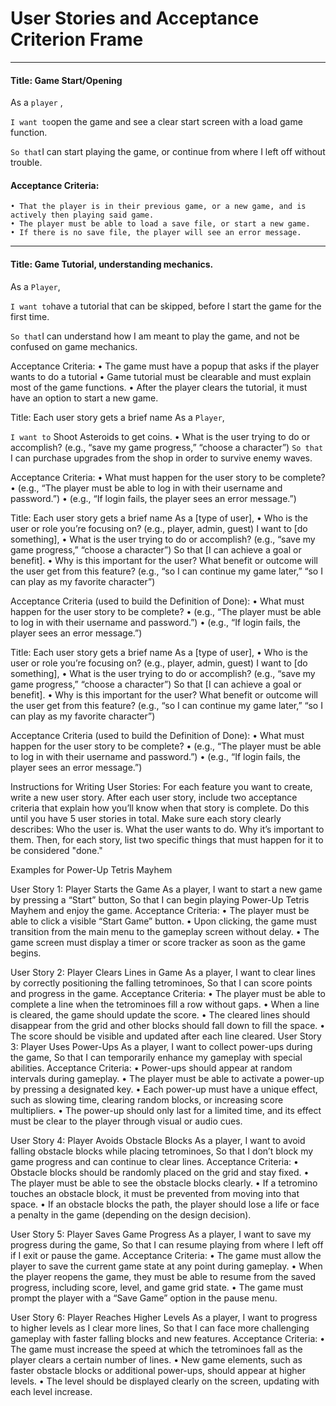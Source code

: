 # User Stories and Acceptance Criterion Frame

---
#### Title: Game Start/Opening 


As a ``` player ``` ,
	
```I want to```open the game and see a clear start screen with a load game function.

```So that```I can start playing the game, or continue from where I left off without trouble.

#### Acceptance Criteria:

	• That the player is in their previous game, or a new game, and is actively then playing said game.
	• The player must be able to load a save file, or start a new game.
	• If there is no save file, the player will see an error message.
---


#### Title: Game Tutorial, understanding mechanics.

As a ```Player```,

```I want to```have a tutorial that can be skipped, before I start the game for the first time.

```So that```I can understand how I am meant to play the game, and not be confused on game mechanics.

Acceptance Criteria:
	•	The game must have a popup that asks if the player wants to do a tutorial
	•	Game tutorial must be clearable and must explain most of the game functions.
	•	After the player clears the tutorial, it must have an option to start a new game.

Title: Each user story gets a brief name 
As a ```Player```,

```I want to``` Shoot Asteroids to get coins.
	•	What is the user trying to do or accomplish? (e.g., “save my game progress,” “choose a character”)
```So that``` I can purchase upgrades from the shop in order to survive enemy waves.

Acceptance Criteria:
	•	What must happen for the user story to be complete?
	•	(e.g., “The player must be able to log in with their username and password.”)
	•	(e.g., “If login fails, the player sees an error message.”)


Title: Each user story gets a brief name 
As a [type of user],
	•	Who is the user or role you’re focusing on? (e.g., player, admin, guest)
I want to [do something],
	•	What is the user trying to do or accomplish? (e.g., “save my game progress,” “choose a character”)
So that [I can achieve a goal or benefit].
	•	Why is this important for the user? What benefit or outcome will the user get from this feature? (e.g., “so I can continue my game later,” “so I can play as my favorite character”)


Acceptance Criteria (used to build the Definition of Done):
	•	What must happen for the user story to be complete?
	•	(e.g., “The player must be able to log in with their username and password.”)
	•	(e.g., “If login fails, the player sees an error message.”)


Title: Each user story gets a brief name 
As a [type of user],
	•	Who is the user or role you’re focusing on? (e.g., player, admin, guest)
I want to [do something],
	•	What is the user trying to do or accomplish? (e.g., “save my game progress,” “choose a character”)
So that [I can achieve a goal or benefit].
	•	Why is this important for the user? What benefit or outcome will the user get from this feature? (e.g., “so I can continue my game later,” “so I can play as my favorite character”)


Acceptance Criteria (used to build the Definition of Done):
	•	What must happen for the user story to be complete?
	•	(e.g., “The player must be able to log in with their username and password.”)
	•	(e.g., “If login fails, the player sees an error message.”)


Instructions for Writing User Stories:
For each feature you want to create, write a new user story. After each user story, include two acceptance criteria that explain how you’ll know when that story is complete.
Do this until you have 5 user stories in total.
Make sure each story clearly describes:
Who the user is.
What the user wants to do.
Why it’s important to them.
Then, for each story, list two specific things that must happen for it to be considered "done."





Examples for Power-Up Tetris Mayhem

User Story 1: Player Starts the Game
As a player,
I want to start a new game by pressing a “Start” button,
So that I can begin playing Power-Up Tetris Mayhem and enjoy the game.
Acceptance Criteria:
	•	The player must be able to click a visible “Start Game” button.
	•	Upon clicking, the game must transition from the main menu to the gameplay screen without delay.
	•	The game screen must display a timer or score tracker as soon as the game begins.

User Story 2: Player Clears Lines in Game
As a player,
I want to clear lines by correctly positioning the falling tetrominoes,
So that I can score points and progress in the game.
Acceptance Criteria:
	•	The player must be able to complete a line when the tetrominoes fill a row without gaps.
	•	When a line is cleared, the game should update the score.
	•	The cleared lines should disappear from the grid and other blocks should fall down to fill the space.
	•	The score should be visible and updated after each line cleared.
User Story 3: Player Uses Power-Ups
As a player,
I want to collect power-ups during the game,
So that I can temporarily enhance my gameplay with special abilities.
Acceptance Criteria:
	•	Power-ups should appear at random intervals during gameplay.
	•	The player must be able to activate a power-up by pressing a designated key.
	•	Each power-up must have a unique effect, such as slowing time, clearing random blocks, or increasing score multipliers.
	•	The power-up should only last for a limited time, and its effect must be clear to the player through visual or audio cues.

User Story 4: Player Avoids Obstacle Blocks
As a player,
I want to avoid falling obstacle blocks while placing tetrominoes,
So that I don’t block my game progress and can continue to clear lines.
Acceptance Criteria:
	•	Obstacle blocks should be randomly placed on the grid and stay fixed.
	•	The player must be able to see the obstacle blocks clearly.
	•	If a tetromino touches an obstacle block, it must be prevented from moving into that space.
	•	If an obstacle blocks the path, the player should lose a life or face a penalty in the game (depending on the design decision).

User Story 5: Player Saves Game Progress
As a player,
I want to save my progress during the game,
So that I can resume playing from where I left off if I exit or pause the game.
Acceptance Criteria:
	•	The game must allow the player to save the current game state at any point during gameplay.
	•	When the player reopens the game, they must be able to resume from the saved progress, including score, level, and game grid state.
	•	The game must prompt the player with a “Save Game” option in the pause menu.

User Story 6: Player Reaches Higher Levels
As a player,
I want to progress to higher levels as I clear more lines,
So that I can face more challenging gameplay with faster falling blocks and new features.
Acceptance Criteria:
	•	The game must increase the speed at which the tetrominoes fall as the player clears a certain number of lines.
	•	New game elements, such as faster obstacle blocks or additional power-ups, should appear at higher levels.
	•	The level should be displayed clearly on the screen, updating with each level increase.
